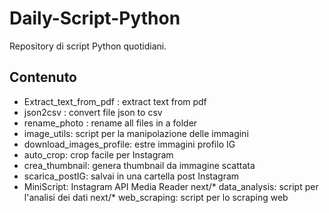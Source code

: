 # Daily-Script-Python
Repository di script Python quotidiani.

## Contenuto

* Extract_text_from_pdf : extract text from pdf
* json2csv : convert file json to csv
* rename_photo : rename all files in a folder
* image_utils: script per la manipolazione delle immagini
* download_images_profile: estre immagini profilo IG
* auto_crop: crop facile per Instagram
* crea_thumbnail: genera thumbnail da immagine scattata
* scarica_postIG: salvai in una cartella post Instagram
* MiniScript: Instagram API Media Reader
next/* data_analysis: script per l'analisi dei dati
next/* web_scraping: script per lo scraping web

